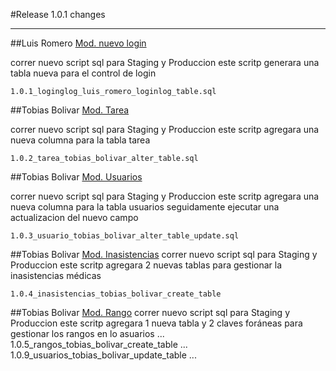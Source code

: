 #Release 1.0.1 changes

<hr />

##Luis Romero [Mod. nuevo login]()

correr nuevo script sql para Staging y Produccion
este scritp generara una tabla nueva para el control de login

```
1.0.1_loginglog_luis_romero_loginlog_table.sql
```

##Tobias Bolivar [Mod. Tarea]()

correr nuevo script sql para Staging y Produccion
este scritp agregara una nueva columna para la tabla tarea

```
1.0.2_tarea_tobias_bolivar_alter_table.sql
```

##Tobias Bolivar [Mod. Usuarios]()

correr nuevo script sql para Staging y Produccion
este scritp agregara una nueva columna para la tabla usuarios
seguidamente ejecutar una actualizacion del nuevo campo

```
1.0.3_usuario_tobias_bolivar_alter_table_update.sql
```
##Tobias Bolivar [Mod. Inasistencias]()
correr nuevo script sql para Staging y Produccion
este scritp agregara 2 nuevas tablas para gestionar
la inasistencias médicas

```
1.0.4_inasistencias_tobias_bolivar_create_table
```
##Tobias Bolivar [Mod. Rango]()
correr nuevo script sql para Staging y Produccion
este scritp agregara 1 nueva tabla y 2 claves foráneas
para gestionar los rangos en lo asuarios
...
1.0.5_rangos_tobias_bolivar_create_table
...
1.0.9_usuarios_tobias_bolivar_update_table
...